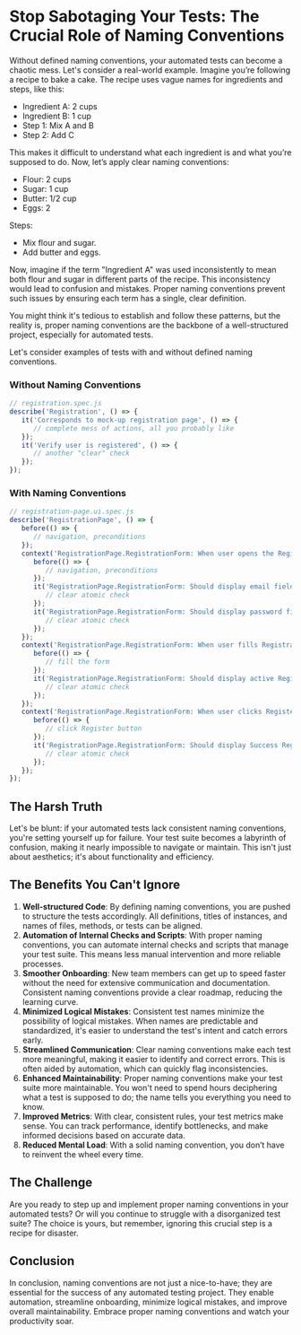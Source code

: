 # Stop Sabotaging Your Tests: The Crucial Role of Naming Conventions

Without defined naming conventions, your automated tests can become a chaotic mess. Let's consider a real-world example.
Imagine you’re following a recipe to bake a cake. The recipe uses vague names for ingredients and steps, like this:

- Ingredient A: 2 cups
- Ingredient B: 1 cup
- Step 1: Mix A and B
- Step 2: Add C

This makes it difficult to understand what each ingredient is and what you’re supposed to do. Now, let’s apply clear
naming conventions:

- Flour: 2 cups
- Sugar: 1 cup
- Butter: 1/2 cup
- Eggs: 2

Steps:

- Mix flour and sugar.
- Add butter and eggs.

Now, imagine if the term "Ingredient A" was used inconsistently to mean both flour and sugar in different parts of the
recipe. This inconsistency would lead to confusion and mistakes. Proper naming conventions prevent such issues by
ensuring each term has a single, clear definition.

You might think it's tedious to establish and follow these patterns, but the reality is, proper naming conventions are
the backbone of a well-structured project, especially for automated tests.

Let's consider examples of tests with and without defined naming conventions.

### Without Naming Conventions

```javascript
// registration.spec.js
describe('Registration', () => {
   it('Corresponds to mock-up registration page', () => {
      // complete mess of actions, all you probably like
   });   
   it('Verify user is registered', () => {
      // another "clear" check
   });
});
```

### With Naming Conventions

```javascript
// registration-page.ui.spec.js
describe('RegistrationPage', () => {
   before(() => {
      // navigation, preconditions
   });
   context('RegistrationPage.RegistrationForm: When user opens the Registration Form', () => {
      before(() => {
         // navigation, preconditions
      });
      it('RegistrationPage.RegistrationForm: Should display email field with placeholder and label', () => {
         // clear atomic check
      });      
      it('RegistrationPage.RegistrationForm: Should display password field with placeholder and label', () => {
         // clear atomic check
      });
   }); 
   context('RegistrationPage.RegistrationForm: When user fills Registration Form', () => {
      before(() => {
         // fill the form
      });
      it('RegistrationPage.RegistrationForm: Should display active Register button', () => {
         // clear atomic check
      });
   }); 
   context('RegistrationPage.RegistrationForm: When user clicks Register button', () => {
      before(() => {
         // click Register button
      });
      it('RegistrationPage.RegistrationForm: Should display Success Registration Notification', () => {
         // clear atomic check
      });
   });
});
```

## The Harsh Truth

Let's be blunt: if your automated tests lack consistent naming conventions, you're setting yourself up for failure. Your
test suite becomes a labyrinth of confusion, making it nearly impossible to navigate or maintain. This isn't just about
aesthetics; it's about functionality and efficiency.

## The Benefits You Can't Ignore

1. **Well-structured Code**: By defining naming conventions, you are pushed to structure the tests accordingly. All
   definitions, titles of instances, and names of files, methods, or tests can be aligned.
2. **Automation of Internal Checks and Scripts**: With proper naming conventions, you can automate internal checks and
   scripts that manage your test suite. This means less manual intervention and more reliable processes.
3. **Smoother Onboarding**: New team members can get up to speed faster without the need for extensive communication and
   documentation. Consistent naming conventions provide a clear roadmap, reducing the learning curve.
4. **Minimized Logical Mistakes**: Consistent test names minimize the possibility of logical mistakes. When names are
   predictable and standardized, it's easier to understand the test's intent and catch errors early.
5. **Streamlined Communication**: Clear naming conventions make each test more meaningful, making it easier to identify
   and correct errors. This is often aided by automation, which can quickly flag inconsistencies.
6. **Enhanced Maintainability**: Proper naming conventions make your test suite more maintainable. You won't need to
   spend hours deciphering what a test is supposed to do; the name tells you everything you need to know.
7. **Improved Metrics**: With clear, consistent rules, your test metrics make sense. You can track performance, identify
   bottlenecks, and make informed decisions based on accurate data.
8. **Reduced Mental Load**: With a solid naming convention, you don’t have to reinvent the wheel every time.

## The Challenge

Are you ready to step up and implement proper naming conventions in your automated tests? Or will you continue to
struggle with a disorganized test suite? The choice is yours, but remember, ignoring this crucial step is a recipe for
disaster.

## Conclusion

In conclusion, naming conventions are not just a nice-to-have; they are essential for the success of any automated
testing project. They enable automation, streamline onboarding, minimize logical mistakes, and improve overall
maintainability. Embrace proper naming conventions and watch your productivity soar.
